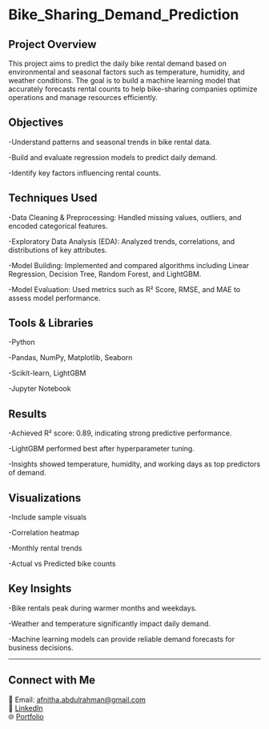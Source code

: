 # Bike_Sharing_Demand_Prediction

## Project Overview

This project aims to predict the daily bike rental demand based on environmental and seasonal factors such as temperature, humidity, and weather conditions. The goal is to build a machine learning model that accurately forecasts rental counts to help bike-sharing companies optimize operations and manage resources efficiently.

## Objectives

 -Understand patterns and seasonal trends in bike rental data.

 -Build and evaluate regression models to predict daily demand.

 -Identify key factors influencing rental counts.

## Techniques Used

-Data Cleaning & Preprocessing: Handled missing values, outliers, and encoded categorical features.

-Exploratory Data Analysis (EDA): Analyzed trends, correlations, and distributions of key attributes.

-Model Building: Implemented and compared algorithms including Linear Regression, Decision Tree, Random Forest, and LightGBM.

-Model Evaluation: Used metrics such as R² Score, RMSE, and MAE to assess model performance.

## Tools & Libraries

-Python

-Pandas, NumPy, Matplotlib, Seaborn

-Scikit-learn, LightGBM

-Jupyter Notebook

## Results

-Achieved R² score: 0.89, indicating strong predictive performance.

-LightGBM performed best after hyperparameter tuning.

-Insights showed temperature, humidity, and working days as top predictors of demand.

## Visualizations

-Include sample visuals

-Correlation heatmap

-Monthly rental trends

-Actual vs Predicted bike counts

## Key Insights

 -Bike rentals peak during warmer months and weekdays.
 
 -Weather and temperature significantly impact daily demand.
 
 -Machine learning models can provide reliable demand forecasts for business decisions.
 

---

## Connect with Me  
📧 Email: afnitha.abdulrahman@gmail.com  
💼 [LinkedIn](https://www.linkedin.com/in/afnitha-abdul-rahman-b689b727a)  
🌐 [Portfolio](https://afnitha701.github.io/Afnitha-Rahman-portfolio)  

